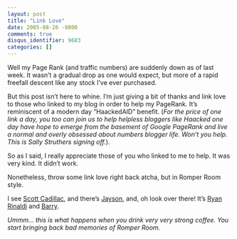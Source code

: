```yaml
---
layout: post
title: "Link Love"
date: 2005-08-26 -0800
comments: true
disqus_identifier: 9683
categories: []
---
```

Well my Page Rank (and traffic numbers) are suddenly down as of last
week. It wasn’t a gradual drop as one would expect, but more of a rapid
freefall descent like any stock I’ve ever purchased.

But this post isn’t here to whine. I’m just giving a bit of thanks and
link love to those who linked to my blog in order to help my PageRank.
It’s reminiscent of a modern day “HaackedAID” benefit. (*For the price
of one link a day, you too can join us to help helpless bloggers like
Haacked one day have hope to emerge from the basement of Google PageRank
and live a normal and overly obsessed about numbers blogger life. Won’t
you help. This is Sally Struthers signing off.*).

So as I said, I really appreciate those of you who linked to me to help.
It was very kind. It didn’t work.

Nonetheless, throw some link love right back atcha, but in Romper Room
style.

I see [Scott Cadillac](http://custom.softwarefor.net/), and there’s
[Jayson](http://jaysonknight.com/blog/), and, oh look over there! It’s
[Ryan
Rinaldi](http://blogs.geekdojo.net/ryan/archive/2005/08/25/9129.aspx)
and [Barry](http://idunno.org/).

*Ummm... this is what happens when you drink very very strong coffee.
You start bringing back bad memories of Romper Room.*

